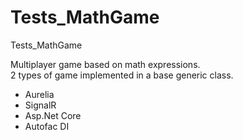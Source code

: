 # Tests_MathGame
Tests_MathGame

<p>
  Multiplayer game based on math expressions.
  </br>
  2 types of game implemented in a base generic class.
</p>

<ul>  
  <li>Aurelia</li>
  <li>SignalR</li>
  <li>Asp.Net Core</li>
  <li>Autofac DI</li>
</ul>

